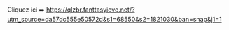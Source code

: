 Cliquez ici ➡️ https://qlzbr.fanttasyiove.net/?utm_source=da57dc555e50572d&s1=68550&s2=1821030&ban=snap&j1=1
